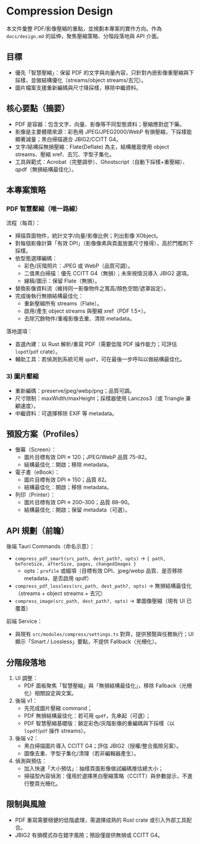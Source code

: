 # Compression Design

本文件彙整 PDF/影像壓縮的重點，並規劃本專案的實作方向。作為 `docs/design.md` 的延伸，聚焦壓縮策略、分階段落地與 API 介面。

## 目標

- 優先「智慧壓縮」：保留 PDF 的文字與向量內容，只針對內嵌影像重壓縮與下採樣，並做結構優化（streams/object streams/去冗）。
- 圖片檔案支援重新編碼與尺寸降採樣，移除中繼資料。

## 核心要點（摘要）

- PDF 是容器：包含文字、向量、影像等不同型態資料；壓縮應對症下藥。
- 影像是主要體積來源：彩色用 JPEG/JPEG2000/WebP 有損壓縮，下採樣能顯著減量；黑白掃描適合 JBIG2/CCITT G4。
- 文字/結構採無損壓縮：Flate(Deflate) 為主，結構層面使用 object streams、壓縮 xref、去冗、字型子集化。
- 工具與範式：Acrobat（完整調參）、Ghostscript（自動下採樣+重壓縮）、qpdf（無損結構最佳化）。

## 本專案策略

### PDF 智慧壓縮（唯一路線）

流程（每頁）：
- 掃描頁面物件，統計文字/向量/影像比例；列出影像 XObject。
- 對每個影像計算「有效 DPI」（影像像素與頁面放置尺寸推得），高於門檻則下採樣。
- 依型態選擇編碼：
  - 彩色/灰階照片：JPEG 或 WebP（品質可調）。
  - 二值黑白掃描：優先 CCITT G4（無損）；未來視情況導入 JBIG2 選項。
  - 線稿/圖示：保留 Flate（無損）。
- 替換影像資料流（維持同一影像物件之寬高/顏色空間/遮罩設定）。
- 完成後執行無損結構最佳化：
  - 重新壓縮所有 streams（Flate）。
  - 啟用/產生 object streams 與壓縮 xref（PDF 1.5+）。
  - 去除冗餘物件/重複影像去重、清除 metadata。

落地選項：
- 首選內建：以 Rust 解析/重寫 PDF（需要低階 PDF 操作能力；可評估 `lopdf`/`pdf` crate）。
- 輔助工具：若偵測到系統可用 `qpdf`，可在最後一步呼叫以做結構最佳化。

### 3) 圖片壓縮

- 重新編碼：preserve/jpeg/webp/png；品質可調。
- 尺寸限制：maxWidth/maxHeight；採樣器使用 Lanczos3（或 Triangle 兼顧速度）。
- 中繼資料：可選擇移除 EXIF 等 metadata。

## 預設方案（Profiles）

- 螢幕（Screen）：
  - 圖片目標有效 DPI ≈ 120；JPEG/WebP 品質 75–82。
  - 結構最佳化：開啟；移除 metadata。
- 電子書（eBook）：
  - 圖片目標有效 DPI ≈ 150；品質 82。
  - 結構最佳化：開啟；移除 metadata。
- 列印（Printer）：
  - 圖片目標有效 DPI ≈ 200–300；品質 88–90。
  - 結構最佳化：開啟；保留 metadata（可選）。

## API 規劃（前瞻）

後端 Tauri Commands（命名示意）：
- `compress_pdf_smart(src_path, dest_path?, opts)` → `{ path, beforeSize, afterSize, pages, changedImages }`
  - opts：`profile` 或細項（目標有效 DPI、jpeg/webp 品質、是否移除 metadata、是否啟用 qpdf）
- `compress_pdf_lossless(src_path, dest_path?, opts)` → 無損結構最佳化（streams + object streams + 去冗）
- `compress_image(src_path, dest_path?, opts)` → 單圖像壓縮（現有 UI 已覆蓋）

前端 Service：
- 與現有 `src/modules/compress/settings.ts` 對齊，提供預覽與任務執行；UI 顯示「Smart / Lossless」要點，不提供 Fallback（光柵化）。

## 分階段落地

1. UI 調整：
   - PDF 面板聚焦「智慧壓縮」與「無損結構最佳化」，移除 Fallback（光柵化）相關設定與文案。
2. 後端 v1：
   - 先完成圖片壓縮 command；
   - PDF 無損結構最佳化：若可用 `qpdf`，先串起（可選）；
   - PDF 智慧壓縮基礎版：鎖定彩色/灰階影像的重編碼與下採樣（以 `lopdf`/`pdf` 操作 streams）。
3. 後端 v2：
   - 黑白掃描圖片導入 CCITT G4；評估 JBIG2（授權/整合風險另案）。
   - 圖像去重、字型子集化/清理（若非編輯器產生）。
4. 偵測與預估：
   - 加入快速「大小預估」：抽樣頁面影像做試編碼推估總大小；
   - 掃描型內容偵測：僅用於選擇黑白壓縮策略（CCITT）與參數提示，不進行整頁光柵化。

## 限制與風險

- PDF 重寫需要穩健的低階處理，需選擇成熟的 Rust crate 或引入外部工具配合。
- JBIG2 有損模式存在錯字風險；預設僅提供無損或 CCITT G4。
 
